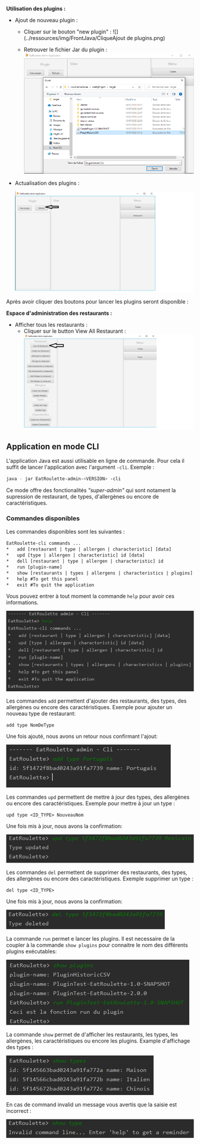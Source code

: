 **Utilisation des plugins :** 

- Ajout de nouveau plugin : 

  - Cliquer sur le bouton "new plugin" : ![](../ressources/img/FrontJava/CliqueAjout de plugins.png)

  - Retrouver le fichier Jar du plugin :![](..\ressources\img\FrontJava\SelectPlugin.PNG)

    

    

    

- Actualisation des plugins :

  ![](../ressources/img/FrontJava/RefreshPlugin.png)

Après avoir cliquer des boutons pour lancer les plugins seront disponible :



**Espace d'administration des restaurants :** 

- Afficher tous les restaurants : 
  - Cliquer sur le button View All Restaurant :![](..\ressources\img\FrontJava\CliqueViewAllRestaurants.png)













## Application en mode CLI

L'application Java est aussi utilisable en ligne de commande. Pour cela il suffit de lancer l'application avec l'argument `-cli`. Exemple :

```sh
java - jar EatRoulette-admin-<VERSION> -cli
```

Ce mode offre des fonctionalités *"super-admin"* qui sont notament la supression de restaurant, de types, d'allergènes ou encore de caractéristiques.



### Commandes disponibles

Les commandes disponibles sont les suivantes :

```
EatRoulette-cli commands ...
*	add [restaurant | type | allergen | characteristic] [data]
*	upd [type | allergen | characteristic] id [data]
*	dell [restaurant | type | allergen | characteristic] id
*	run [plugin-name]
*	show [restaurants | types | allergens | characteristics | plugins]
*	help #To get this panel
*	exit #To quit the application
```

Vous pouvez entrer à  tout moment la commande `help` pour avoir ces informations.

![](../ressources/img/FrontJava/CliHelp.png)



Les commandes `add` permettent d'ajouter des restaurants, des types, des allergènes ou encore des caractéristiques. Exemple pour ajouter un nouveau type de restaurant:

```
add type NomDeType
```

Une fois ajouté, nous avons un retour nous confirmant l'ajout:

![](../ressources/img/FrontJava/CliAddType.png)



Les commandes `upd` permettent de mettre à jour des types, des allergènes ou encore des caractéristiques. Exemple pour mettre à jour un type :

```
upd type <ID_TYPE> NouveauNom
```

Une fois mis à jour, nous avons la confirmation:

![](../ressources/img/FrontJava/CliUpdType.png)



Les commandes `del` permettent de supprimer des restaurants, des types, des allergènes ou encore des caractéristiques. Exemple supprimer un type :

```
del type <ID_TYPE>
```

Une fois mis à jour, nous avons la confirmation:

![](../ressources/img/FrontJava/CliDelType.png)



La commande `run` permet e lancer les plugins. Il est necessaire de la coupler à la commande `show plugins` pour connaitre le nom des différents plugins exécutables:

![](../ressources/img/FrontJava/CliPlugins.png)



La commande `show` permet de d'afficher les restaurants, les types, les allergènes, les caractéristiques ou encore les plugins. Example d'affichage des types :

![](../ressources/img/FrontJava/CliShowType.png)



En cas de command invalid un message vous avertis que la saisie est incorrect :

![](../ressources/img/FrontJava/CliError.png)